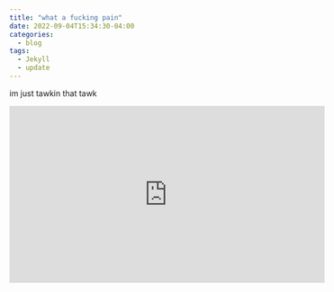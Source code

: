 ```yaml
---
title: "what a fucking pain"
date: 2022-09-04T15:34:30-04:00
categories:
  - blog
tags:
  - Jekyll
  - update
---
```

im just tawkin that tawk

<iframe width="560" height="315" src="https://www.youtube.com/embed/-qnSz6Lh5pY" title="YouTube video player" frameborder="0" allow="accelerometer; autoplay; clipboard-write; encrypted-media; gyroscope; picture-in-picture"> </iframe>

